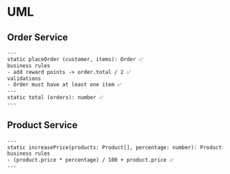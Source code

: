 # UML

## Order Service

```txt
---
static placeOrder (customer, items): Order ✅
business rules
- add reward points -> order.total / 2 ✅
validations
- Order must have at least one item ✅
---
static total (orders): number ✅
---
```

## Product Service

```txt
---
static increasePrice(products: Product[], percentage: number): Product[] ✅
business rules
- (product.price * percentage) / 100 + product.price ✅
---
```
